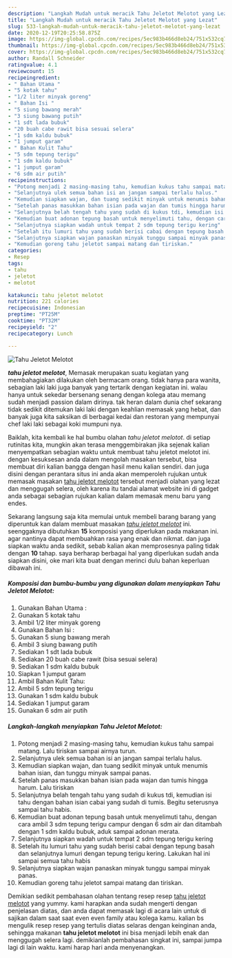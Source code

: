 ```yaml
---
description: "Langkah Mudah untuk meracik Tahu Jeletot Melotot yang Lezat"
title: "Langkah Mudah untuk meracik Tahu Jeletot Melotot yang Lezat"
slug: 533-langkah-mudah-untuk-meracik-tahu-jeletot-melotot-yang-lezat
date: 2020-12-19T20:25:58.875Z
image: https://img-global.cpcdn.com/recipes/5ec983b466d8eb24/751x532cq70/tahu-jeletot-melotot-foto-resep-utama.jpg
thumbnail: https://img-global.cpcdn.com/recipes/5ec983b466d8eb24/751x532cq70/tahu-jeletot-melotot-foto-resep-utama.jpg
cover: https://img-global.cpcdn.com/recipes/5ec983b466d8eb24/751x532cq70/tahu-jeletot-melotot-foto-resep-utama.jpg
author: Randall Schneider
ratingvalue: 4.1
reviewcount: 15
recipeingredient:
- " Bahan Utama "
- "5 kotak tahu"
- "1/2 liter minyak goreng"
- " Bahan Isi "
- "5 siung bawang merah"
- "3 siung bawang putih"
- "1 sdt lada bubuk"
- "20 buah cabe rawit bisa sesuai selera"
- "1 sdm kaldu bubuk"
- "1 jumput garam"
- " Bahan Kulit Tahu"
- "5 sdm tepung terigu"
- "1 sdm kaldu bubuk"
- "1 jumput garam"
- "6 sdm air putih"
recipeinstructions:
- "Potong menjadi 2 masing-masing tahu, kemudian kukus tahu sampai matang. Lalu tiriskan sampai airnya turun."
- "Selanjutnya ulek semua bahan isi an jangan sampai terlalu halus."
- "Kemudian siapkan wajan, dan tuang sedikit minyak untuk menumis bahan isian, dan tunggu minyak sampai panas."
- "Setelah panas masukkan bahan isian pada wajan dan tumis hingga harum. Lalu tiriskan"
- "Selanjutnya belah tengah tahu yang sudah di kukus tdi, kemudian isi tahu dengan bahan isian cabai yang sudah di tumis. Begitu seterusnya sampai tahu habis."
- "Kemudian buat adonan tepung basah untuk menyelimuti tahu, dengan cara ambil 3 sdm tepung terigu campur dengan 6 sdm air dan ditambah dengan 1 sdm kaldu bubuk, aduk sampai adonan merata."
- "Selanjutnya siapkan wadah untuk tempat 2 sdm tepung terigu kering"
- "Setelah itu lumuri tahu yang sudah berisi cabai dengan tepung basah dan selanjutnya lumuri dengan tepung terigu kering. Lakukan hal ini sampai semua tahu habis"
- "Selanjutnya siapkan wajan panaskan minyak tunggu sampai minyak panas."
- "Kemudian goreng tahu jeletot sampai matang dan tiriskan."
categories:
- Resep
tags:
- tahu
- jeletot
- melotot

katakunci: tahu jeletot melotot 
nutrition: 221 calories
recipecuisine: Indonesian
preptime: "PT25M"
cooktime: "PT32M"
recipeyield: "2"
recipecategory: Lunch

---
```



![Tahu Jeletot Melotot](https://img-global.cpcdn.com/recipes/5ec983b466d8eb24/751x532cq70/tahu-jeletot-melotot-foto-resep-utama.jpg)

<b><i>tahu jeletot melotot</i></b>, Memasak merupakan suatu kegiatan yang membahagiakan dilakukan oleh bermacam orang. tidak hanya para wanita, sebagian laki laki juga banyak yang tertarik dengan kegiatan ini. walau hanya untuk sekedar bersenang senang dengan kolega atau memang sudah menjadi passion dalam dirinya. tak heran dalam dunia chef sekarang tidak sedikit ditemukan laki laki dengan keahlian memasak yang hebat, dan banyak juga kita saksikan di berbagai kedai dan restoran yang mempunyai chef laki laki sebagai koki mumpuni nya.



Baiklah, kita kembali ke hal bumbu olahan <i>tahu jeletot melotot</i>. di setiap rutinitas kita, mungkin akan terasa menggembirakan jika sejenak kalian menyempatkan sebagian waktu untuk membuat tahu jeletot melotot ini. dengan kesuksesan anda dalam mengolah masakan tersebut, bisa membuat diri kalian bangga dengan hasil menu kalian sendiri. dan juga disini dengan perantara situs ini anda akan memperoleh rujukan untuk memasak masakan <u>tahu jeletot melotot</u> tersebut menjadi olahan yang lezat dan menggugah selera, oleh karena itu tandai alamat website ini di gadget anda sebagai sebagian rujukan kalian dalam memasak menu baru yang endes.


Sekarang langsung saja kita memulai untuk membeli barang barang yang diperuntuk kan dalam membuat masakan <u><i>tahu jeletot melotot</i></u> ini. seenggaknya dibutuhkan <b>15</b> komposisi yang diperlukan pada makanan ini. agar nantinya dapat membuahkan rasa yang enak dan nikmat. dan juga siapkan waktu anda sedikit, sebab kalian akan memprosesnya paling tidak dengan <b>10</b> tahap. saya berharap berbagai hal yang diperlukan sudah anda siapkan disini, oke mari kita buat dengan merinci dulu bahan keperluan dibawah ini.

<!--inarticleads1-->

##### Komposisi dan bumbu-bumbu yang digunakan dalam menyiapkan Tahu Jeletot Melotot:

1. Gunakan  Bahan Utama :
1. Gunakan 5 kotak tahu
1. Ambil 1/2 liter minyak goreng
1. Gunakan  Bahan Isi :
1. Gunakan 5 siung bawang merah
1. Ambil 3 siung bawang putih
1. Sediakan 1 sdt lada bubuk
1. Sediakan 20 buah cabe rawit (bisa sesuai selera)
1. Sediakan 1 sdm kaldu bubuk
1. Siapkan 1 jumput garam
1. Ambil  Bahan Kulit Tahu:
1. Ambil 5 sdm tepung terigu
1. Gunakan 1 sdm kaldu bubuk
1. Sediakan 1 jumput garam
1. Gunakan 6 sdm air putih




<!--inarticleads2-->

##### Langkah-langkah menyiapkan Tahu Jeletot Melotot:

1. Potong menjadi 2 masing-masing tahu, kemudian kukus tahu sampai matang. Lalu tiriskan sampai airnya turun.
1. Selanjutnya ulek semua bahan isi an jangan sampai terlalu halus.
1. Kemudian siapkan wajan, dan tuang sedikit minyak untuk menumis bahan isian, dan tunggu minyak sampai panas.
1. Setelah panas masukkan bahan isian pada wajan dan tumis hingga harum. Lalu tiriskan
1. Selanjutnya belah tengah tahu yang sudah di kukus tdi, kemudian isi tahu dengan bahan isian cabai yang sudah di tumis. Begitu seterusnya sampai tahu habis.
1. Kemudian buat adonan tepung basah untuk menyelimuti tahu, dengan cara ambil 3 sdm tepung terigu campur dengan 6 sdm air dan ditambah dengan 1 sdm kaldu bubuk, aduk sampai adonan merata.
1. Selanjutnya siapkan wadah untuk tempat 2 sdm tepung terigu kering
1. Setelah itu lumuri tahu yang sudah berisi cabai dengan tepung basah dan selanjutnya lumuri dengan tepung terigu kering. Lakukan hal ini sampai semua tahu habis
1. Selanjutnya siapkan wajan panaskan minyak tunggu sampai minyak panas.
1. Kemudian goreng tahu jeletot sampai matang dan tiriskan.




Demikian sedikit pembahasan olahan tentang resep resep <u>tahu jeletot melotot</u> yang yummy. kami harapkan anda sudah mengerti dengan penjelasan diatas, dan anda dapat memasak lagi di acara lain untuk di sajikan dalam saat saat even even family atau kolega kamu. kalian bs mengulik resep resep yang tertulis diatas selaras dengan keinginan anda, sehingga makanan <b>tahu jeletot melotot</b> ini bisa menjadi lebih enak dan menggugah selera lagi. demikianlah pembahasan singkat ini, sampai jumpa lagi di lain waktu. kami harap hari anda menyenangkan.
